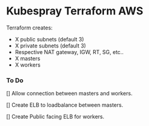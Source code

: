# Kubespray Terraform AWS

Terraform creates:
- X public subnets (default 3)
- X private subnets (default 3)
- Respective NAT gateway, IGW, RT, SG, etc..
- X masters
- X workers


### To Do

[] Allow connection between masters and workers.

[] Create ELB to loadbalance between masters.

[] Create Public facing ELB for workers.

